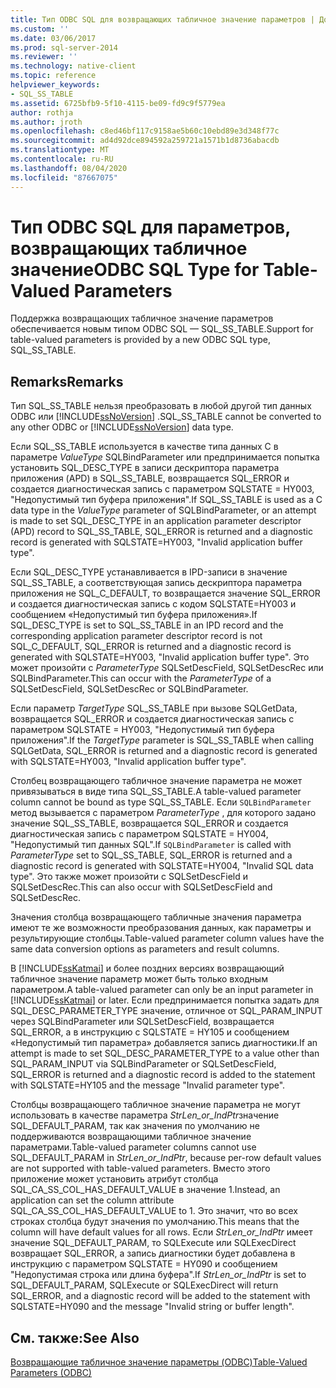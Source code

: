 ```yaml
---
title: Тип ODBC SQL для возвращающих табличное значение параметров | Документация Майкрософт
ms.custom: ''
ms.date: 03/06/2017
ms.prod: sql-server-2014
ms.reviewer: ''
ms.technology: native-client
ms.topic: reference
helpviewer_keywords:
- SQL_SS_TABLE
ms.assetid: 6725bfb9-5f10-4115-be09-fd9c9f5779ea
author: rothja
ms.author: jroth
ms.openlocfilehash: c8ed46bf117c9158ae5b60c10ebd89e3d348f77c
ms.sourcegitcommit: ad4d92dce894592a259721a1571b1d8736abacdb
ms.translationtype: MT
ms.contentlocale: ru-RU
ms.lasthandoff: 08/04/2020
ms.locfileid: "87667075"
---
```

# <a name="odbc-sql-type-for-table-valued-parameters"></a><span data-ttu-id="5f67d-102">Тип ODBC SQL для параметров, возвращающих табличное значение</span><span class="sxs-lookup"><span data-stu-id="5f67d-102">ODBC SQL Type for Table-Valued Parameters</span></span>
  <span data-ttu-id="5f67d-103">Поддержка возвращающих табличное значение параметров обеспечивается новым типом ODBC SQL — SQL_SS_TABLE.</span><span class="sxs-lookup"><span data-stu-id="5f67d-103">Support for table-valued parameters is provided by a new ODBC SQL type, SQL_SS_TABLE.</span></span>  
  
## <a name="remarks"></a><span data-ttu-id="5f67d-104">Remarks</span><span class="sxs-lookup"><span data-stu-id="5f67d-104">Remarks</span></span>  
 <span data-ttu-id="5f67d-105">Тип SQL_SS_TABLE нельзя преобразовать в любой другой тип данных ODBC или [!INCLUDE[ssNoVersion](../../includes/ssnoversion-md.md)] .</span><span class="sxs-lookup"><span data-stu-id="5f67d-105">SQL_SS_TABLE cannot be converted to any other ODBC or [!INCLUDE[ssNoVersion](../../includes/ssnoversion-md.md)] data type.</span></span>  
  
 <span data-ttu-id="5f67d-106">Если SQL_SS_TABLE используется в качестве типа данных C в параметре *ValueType* SQLBindParameter или предпринимается попытка установить SQL_DESC_TYPE в записи дескриптора параметра приложения (APD) в SQL_SS_TABLE, возвращается SQL_ERROR и создается диагностическая запись с параметром SQLSTATE = HY003, "Недопустимый тип буфера приложения".</span><span class="sxs-lookup"><span data-stu-id="5f67d-106">If SQL_SS_TABLE is used as a C data type in the *ValueType* parameter of SQLBindParameter, or an attempt is made to set SQL_DESC_TYPE in an application parameter descriptor (APD) record to SQL_SS_TABLE, SQL_ERROR is returned and a diagnostic record is generated with SQLSTATE=HY003, "Invalid application buffer type".</span></span>  
  
 <span data-ttu-id="5f67d-107">Если SQL_DESC_TYPE устанавливается в IPD-записи в значение SQL_SS_TABLE, а соответствующая запись дескриптора параметра приложения не SQL_C_DEFAULT, то возвращается значение SQL_ERROR и создается диагностическая запись с кодом SQLSTATE=HY003 и сообщением «Недопустимый тип буфера приложения».</span><span class="sxs-lookup"><span data-stu-id="5f67d-107">If SQL_DESC_TYPE is set to SQL_SS_TABLE in an IPD record and the corresponding application parameter descriptor record is not SQL_C_DEFAULT, SQL_ERROR is returned and a diagnostic record is generated with SQLSTATE=HY003, "Invalid application buffer type".</span></span> <span data-ttu-id="5f67d-108">Это может произойти с *ParameterType* SQLSetDescField, SQLSetDescRec или SQLBindParameter.</span><span class="sxs-lookup"><span data-stu-id="5f67d-108">This can occur with the *ParameterType* of a SQLSetDescField, SQLSetDescRec or SQLBindParameter.</span></span>  
  
 <span data-ttu-id="5f67d-109">Если параметр *TargetType* SQL_SS_TABLE при вызове SQLGetData, возвращается SQL_ERROR и создается диагностическая запись с параметром SQLSTATE = HY003, "Недопустимый тип буфера приложения".</span><span class="sxs-lookup"><span data-stu-id="5f67d-109">If the *TargetType* parameter is SQL_SS_TABLE when calling SQLGetData, SQL_ERROR is returned and a diagnostic record is generated with SQLSTATE=HY003, "Invalid application buffer type".</span></span>  
  
 <span data-ttu-id="5f67d-110">Столбец возвращающего табличное значение параметра не может привязываться в виде типа SQL_SS_TABLE.</span><span class="sxs-lookup"><span data-stu-id="5f67d-110">A table-valued parameter column cannot be bound as type SQL_SS_TABLE.</span></span> <span data-ttu-id="5f67d-111">Если `SQLBindParameter` метод вызывается с параметром *ParameterType* , для которого задано значение SQL_SS_TABLE, возвращается SQL_ERROR и создается диагностическая запись с параметром SQLSTATE = HY004, "Недопустимый тип данных SQL".</span><span class="sxs-lookup"><span data-stu-id="5f67d-111">If `SQLBindParameter` is called with *ParameterType* set to SQL_SS_TABLE, SQL_ERROR is returned and a diagnostic record is generated with SQLSTATE=HY004, "Invalid SQL data type".</span></span> <span data-ttu-id="5f67d-112">Это также может произойти с SQLSetDescField и SQLSetDescRec.</span><span class="sxs-lookup"><span data-stu-id="5f67d-112">This can also occur with SQLSetDescField and SQLSetDescRec.</span></span>  
  
 <span data-ttu-id="5f67d-113">Значения столбца возвращающего табличные значения параметра имеют те же возможности преобразования данных, как параметры и результирующие столбцы.</span><span class="sxs-lookup"><span data-stu-id="5f67d-113">Table-valued parameter column values have the same data conversion options as parameters and result columns.</span></span>  
  
 <span data-ttu-id="5f67d-114">В [!INCLUDE[ssKatmai](../../includes/sskatmai-md.md)] и более поздних версиях возвращающий табличное значение параметр может быть только входным параметром.</span><span class="sxs-lookup"><span data-stu-id="5f67d-114">A table-valued parameter can only be an input parameter in [!INCLUDE[ssKatmai](../../includes/sskatmai-md.md)] or later.</span></span> <span data-ttu-id="5f67d-115">Если предпринимается попытка задать для SQL_DESC_PARAMETER_TYPE значение, отличное от SQL_PARAM_INPUT через SQLBindParameter или SQLSetDescField, возвращается SQL_ERROR, а в инструкцию с SQLSTATE = HY105 и сообщением «Недопустимый тип параметра» добавляется запись диагностики.</span><span class="sxs-lookup"><span data-stu-id="5f67d-115">If an attempt is made to set SQL_DESC_PARAMETER_TYPE to a value other than SQL_PARAM_INPUT via SQLBindParameter or SQLSetDescField, SQL_ERROR is returned and a diagnostic record is added to the statement with SQLSTATE=HY105 and the message "Invalid parameter type".</span></span>  
  
 <span data-ttu-id="5f67d-116">Столбцы возвращающего табличное значение параметра не могут использовать в качестве параметра *StrLen_or_IndPtr*значение SQL_DEFAULT_PARAM, так как значения по умолчанию не поддерживаются возвращающими табличное значение параметрами.</span><span class="sxs-lookup"><span data-stu-id="5f67d-116">Table-valued parameter columns cannot use SQL_DEFAULT_PARAM in *StrLen_or_IndPtr*, because per-row default values are not supported with table-valued parameters.</span></span> <span data-ttu-id="5f67d-117">Вместо этого приложение может установить атрибут столбца SQL_CA_SS_COL_HAS_DEFAULT_VALUE в значение 1.</span><span class="sxs-lookup"><span data-stu-id="5f67d-117">Instead, an application can set the column attribute SQL_CA_SS_COL_HAS_DEFAULT_VALUE to 1.</span></span> <span data-ttu-id="5f67d-118">Это значит, что во всех строках столбца будут значения по умолчанию.</span><span class="sxs-lookup"><span data-stu-id="5f67d-118">This means that the column will have default values for all rows.</span></span> <span data-ttu-id="5f67d-119">Если *StrLen_or_IndPtr* имеет значение SQL_DEFAULT_PARAM, то SQLExecute или SQLExecDirect возвращает SQL_ERROR, а запись диагностики будет добавлена в инструкцию с параметром SQLSTATE = HY090 и сообщением "Недопустимая строка или длина буфера".</span><span class="sxs-lookup"><span data-stu-id="5f67d-119">If *StrLen_or_IndPtr* is set to SQL_DEFAULT_PARAM, SQLExecute or SQLExecDirect will return SQL_ERROR, and a diagnostic record will be added to the statement with SQLSTATE=HY090 and the message "Invalid string or buffer length".</span></span>  
  
## <a name="see-also"></a><span data-ttu-id="5f67d-120">См. также:</span><span class="sxs-lookup"><span data-stu-id="5f67d-120">See Also</span></span>  
 [<span data-ttu-id="5f67d-121">Возвращающие табличное значение параметры &#40;ODBC&#41;</span><span class="sxs-lookup"><span data-stu-id="5f67d-121">Table-Valued Parameters &#40;ODBC&#41;</span></span>](table-valued-parameters-odbc.md)  
  
  
